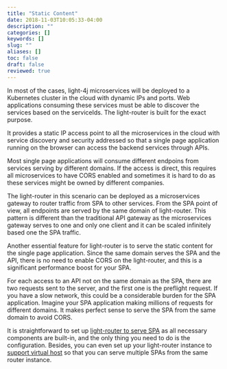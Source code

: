 ```yaml
---
title: "Static Content"
date: 2018-11-03T10:05:33-04:00
description: ""
categories: []
keywords: []
slug: ""
aliases: []
toc: false
draft: false
reviewed: true
---
```


In most of the cases, light-4j microservices will be deployed to a Kubernetes cluster in the cloud with dynamic IPs and ports. Web applications consuming these services must be able to discover the services based on the serviceIds. The light-router is built for the exact purpose. 

It provides a static IP access point to all the microservices in the cloud with service discovery and security addressed so that a single page application running on the browser can access the backend services through APIs. 

Most single page applications will consume different endpoins from services serving by different domains. If the access is direct, this requires all microservices to have CORS enabled and sometimes it is hard to do as these services might be owned by different companies. 

The light-router in this scenario can be deployed as a microservices gateway to router traffic from SPA to other services. From the SPA point of view, all endpoints are served by the same domain of light-router. This pattern is different than the traditional API gateway as the microservices gateway serves to one and only one client and it can be scaled infinitely based one the SPA traffic. 

Another essential feature for light-router is to serve the static content for the single page application. Since the same domain serves the SPA and the API, there is no need to enable CORS on the light-router, and this is a significant performance boost for your SPA. 

For each access to an API not on the same domain as the SPA, there are two requests sent to the server, and the first one is the preflight request. If you have a slow network, this could be a considerable burden for the SPA application. Imagine your SPA application making millions of requests for different domains. It makes perfect sense to serve the SPA from the same domain to avoid CORS. 


It is straightforward to set up [light-router to serve SPA][] as all necessary components are built-in, and the only thing you need to do is the configuration. Besides, you can even set up your light-router instance to [support virtual host][] so that you can serve multiple SPAs from the same router instance. 



[light-router to serve SPA]: /tutorial/router/router-spa/
[support virtual host]: /tutorial/router/virtual-host/
